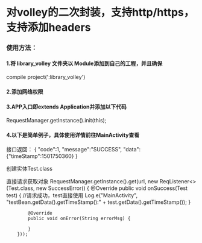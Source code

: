 <h1> 对volley的二次封装，支持http/https，支持添加headers</h1>
<h3> 使用方法：</h3>
<h4>1.将 library_volley 文件夹以 Module添加到自己的工程，并且确保</h4>
compile project(':library_volley')
<h4>2.添加网络权限</h4>
<h4>3.APP入口即extends Application并添加以下代码</h4>
RequestManager.getInstance().init(this);
<h4>4.以下是简单例子，具体使用详情前往MainActivity查看</h4>
接口返回：
{
            "code":1,
            "message":"SUCCESS",
            "data":{"timeStamp":1501750360}
    }

创建实体Test.class

直接请求获取对象
RequestManager.getInstance().get(url, new ReqListener<>(Test.class, new SuccessError<Test>() {
            @Override
            public void onSuccess(Test test) {
                //请求成功，test直接使用
                Log.e("MainActivity", "testBean.getData().getTimeStamp():" + test.getData().getTimeStamp());
            }

            @Override
            public void onError(String errorMsg) {

            }
        }));

